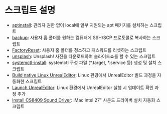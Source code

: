 # 스크립트 설명
- [aptinstall](https://github.com/HyeongminKim/ShellScript/blob/master/Operating%20System/Linux/General/aptinstall): 관리자 권한 없이 local에 일부 지원되는 apt 패키지를 설치하는 스크립트
- [backup](https://github.com/HyeongminKim/ShellScript/blob/master/Operating%20System/Linux/General/backup): 사용자 홈 폴더를 원하는 컴퓨터에 SSH/SCP 프로토콜로 복사하는 스크립트
- [FactoryReset](https://github.com/HyeongminKim/ShellScript/blob/master/Operating%20System/Linux/General/FactoryReset): 사용자 홈 폴더를 청소하고 패스워드를 리셋하는 스크립트
- [unsplash](https://github.com/HyeongminKim/ShellScript/blob/master/Operating%20System/Linux/General/unsplash): Unsplash! 사진을 다운로드하여 슬라이드쇼를 할 수 있는 스크립트
- [systemctl-install](https://github.com/HyeongminKim/ShellScript/blob/master/Operating%20System/Linux/General/systemctl-install): systemctl 구성 파일 (\*.target, \*.service 등) 생성 및 설치 스크립트
- [Build native Linux UnrealEditor](https://github.com/HyeongminKim/ShellScript/blob/master/Operating%20System/Linux/General/Build%20native%20Linux%20UnrealEditor): Linux 환경에서 UnrealEditor 빌드 과정을 자동화한 스크립트
- [Launch UnrealEditor](https://github.com/HyeongminKim/ShellScript/blob/master/Operating%20System/Linux/General/Launch%20UnrealEditor): Linux 환경에서 UnrealEditor 실행 시 업데이트 확인 과정 추가
- [Install CS8409 Sound Driver](https://github.com/HyeongminKim/ShellScript/blob/master/Operating%20System/Linux/General/Install%20CS8409%20Sound%20Driver): iMac intel 27" 사운드 드라이버 설치 자동화 스크립트
